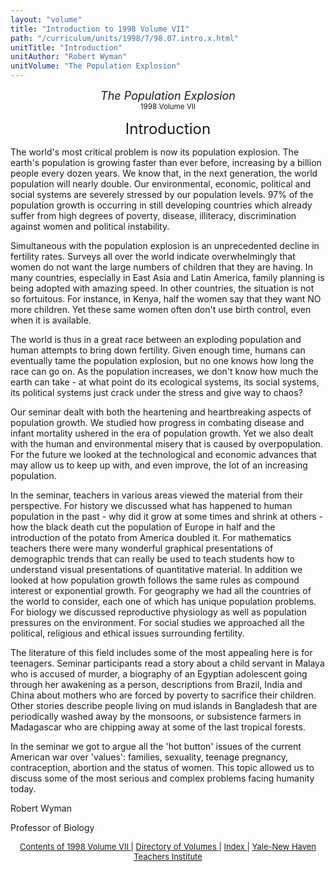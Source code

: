 ```yaml
---
layout: "volume"
title: "Introduction to 1998 Volume VII"
path: "/curriculum/units/1998/7/98.07.intro.x.html"
unitTitle: "Introduction"
unitAuthor: "Robert Wyman"
unitVolume: "The Population Explosion"
---
```

<body>
 <center>
  <font size="+1">
   <i>
    The Population Explosion
   </i>
  </font>
  <br/>
  <small>
   1998 Volume VII
  </small>
  <p>
   <font size="+2">
    Introduction
   </font>
  </p>
 </center>
 <p>
  The world's most critical problem is now its population explosion.  The earth's population is growing faster than ever before, increasing by a billion people every dozen years.  We know that, in the next generation, the world population will nearly double.  Our environmental, economic, political and social systems are severely stressed by our population levels.  97% of the population growth is occurring in still developing countries which already suffer from high degrees of poverty, disease, illiteracy, discrimination against women and political instability.
 </p>
 <p>
  Simultaneous with the population explosion is an unprecedented decline in fertility rates.  Surveys all over the world indicate overwhelmingly that women do not want the large numbers of children that they are having.  In many countries, especially in East Asia and Latin America, family planning is being adopted with amazing speed.  In other countries, the situation is not so fortuitous.  For instance, in Kenya, half the women say that they want NO more children.  Yet these same women often don't use birth control, even when it is available.
 </p>
 <p>
  The world is thus in a great race between an exploding population and human attempts to bring down fertility.  Given enough time, humans can eventually tame the population explosion, but no one knows how long the race can go on.  As the population increases, we don't know how much the earth can take - at what point do its ecological systems, its social systems, its political systems just crack under the stress and give way to chaos?
 </p>
 <p>
  Our seminar dealt with both the heartening and heartbreaking aspects of population growth.  We studied how progress in combating disease and infant mortality ushered in the era of population growth.  Yet we also dealt with the human and environmental misery that is caused by overpopulation.  For the future we looked at the technological and economic advances that may allow us to keep up with, and even improve, the lot of an increasing population.
 </p>
 <p>
  In the seminar, teachers in various areas viewed the material from their perspective.  For history we discussed what has happened to human population in the past - why did it grow at some times and shrink at others - how the black death cut the population of Europe in half and the introduction of the potato from America doubled it.  For mathematics teachers there were many wonderful graphical presentations of demographic trends that can really be used to teach students how to understand visual presentations of quantitative material.  In addition we looked at how population growth follows the same rules as compound interest or exponential growth.  For geography we had all the countries of the world to consider, each one of which has unique population problems.  For biology we discussed reproductive physiology as well as population pressures on the environment.  For social studies we approached all the political, religious and ethical issues surrounding fertility.
 </p>
 <p>
  The literature of this field includes some of the most appealing here is for teenagers.  Seminar participants read a story about a child servant in Malaya who is accused of murder, a biography of an Egyptian adolescent going through her awakening as a person, descriptions from Brazil, India and China about mothers who are forced by poverty to sacrifice their children.  Other stories describe people living on mud islands in Bangladesh that are periodically washed away by the monsoons, or subsistence farmers in Madagascar who are chipping away at some of the last tropical forests.
 </p>
 <p>
  In the seminar we got to argue all the 'hot button' issues of the current American war over 'values': families, sexuality, teenage pregnancy, contraception, abortion and the status of women.  This topic allowed us to discuss some of the most serious and complex problems facing humanity today.
 </p>
 <p>
  Robert Wyman
 </p>
 <p>
  Professor of Biology
 </p>
 <p>
 </p>
 <p>
 </p>
 <p>
 </p>
 <center>
  <font size="-1">
   <a href="../../../units/1998/7/">
    Contents of 1998 Volume VII
   </a>
   |
   <a href="../../../units/">
    Directory of Volumes
   </a>
   |
   <a href="../../../indexes/">
    Index
   </a>
   |
   <a href="../../../../">
    Yale-New Haven Teachers Institute
   </a>
  </font>
 </center>
</body>